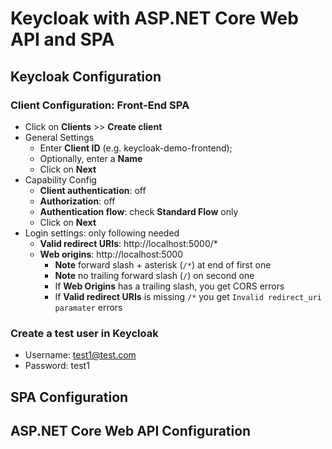 # Keycloak with ASP.NET Core Web API and SPA

## Keycloak Configuration
### Client Configuration: Front-End SPA
- Click on **Clients** >> **Create client**
- General Settings
    - Enter **Client ID** (e.g. keycloak-demo-frontend); 
    - Optionally, enter a **Name**
    - Click on **Next**
- Capability Config
    - **Client authentication**: off
    - **Authorization**: off
    - **Authentication flow**: check **Standard Flow** only
    - Click on **Next**
- Login settings: only following needed
    - **Valid redirect URIs**: http://localhost:5000/*
    - **Web origins**: http://localhost:5000
        - **Note** forward slash + asterisk (`/*`) at end of first one
        - **Note** no trailing forward slash (`/`) on second one
        - If **Web Origins** has a trailing slash, you get CORS errors
        - If **Valid redirect URIs** is missing `/*` you get `Invalid redirect_uri paramater` errors

### Create a test user in Keycloak
- Username: test1@test.com
- Password: test1

## SPA Configuration


## ASP.NET Core Web API Configuration
